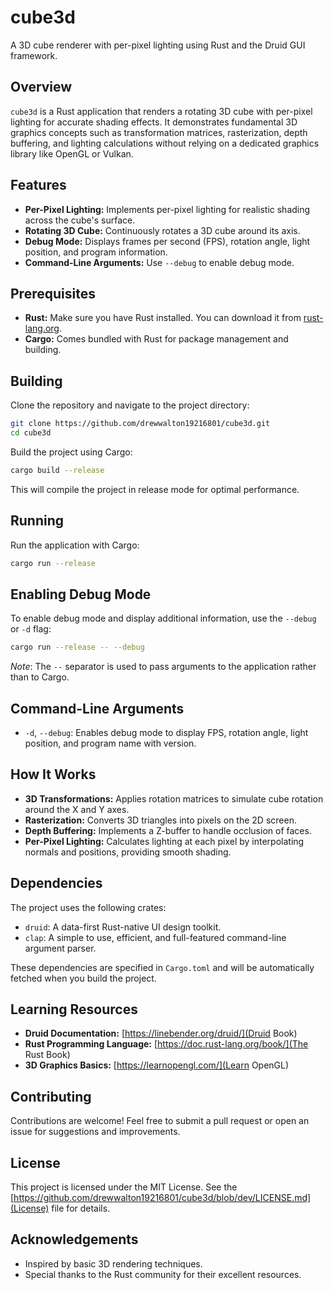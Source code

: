 # cube3d

A 3D cube renderer with per-pixel lighting using Rust and the Druid GUI framework.

## Overview

`cube3d` is a Rust application that renders a rotating 3D cube with per-pixel lighting for accurate shading effects. It demonstrates fundamental 3D graphics concepts such as transformation matrices, rasterization, depth buffering, and lighting calculations without relying on a dedicated graphics library like OpenGL or Vulkan.

## Features

- **Per-Pixel Lighting:** Implements per-pixel lighting for realistic shading across the cube's surface.
- **Rotating 3D Cube:** Continuously rotates a 3D cube around its axis.
- **Debug Mode:** Displays frames per second (FPS), rotation angle, light position, and program information.
- **Command-Line Arguments:** Use `--debug` to enable debug mode.

## Prerequisites

- **Rust:** Make sure you have Rust installed. You can download it from [rust-lang.org](https://www.rust-lang.org/tools/install).
- **Cargo:** Comes bundled with Rust for package management and building.

## Building

Clone the repository and navigate to the project directory:

```bash
git clone https://github.com/drewwalton19216801/cube3d.git
cd cube3d
```

Build the project using Cargo:

```bash
cargo build --release
```

This will compile the project in release mode for optimal performance.

## Running

Run the application with Cargo:

```bash
cargo run --release
```
## Enabling Debug Mode

To enable debug mode and display additional information, use the `--debug` or `-d` flag:

```bash
cargo run --release -- --debug
```

_Note_: The `--` separator is used to pass arguments to the application rather than to Cargo.

## Command-Line Arguments

* `-d`, `--debug`: Enables debug mode to display FPS, rotation angle, light position, and program name with version.

## How It Works
* **3D Transformations:** Applies rotation matrices to simulate cube rotation around the X and Y axes.
* **Rasterization:** Converts 3D triangles into pixels on the 2D screen.
* **Depth Buffering:** Implements a Z-buffer to handle occlusion of faces.
* **Per-Pixel Lighting:** Calculates lighting at each pixel by interpolating normals and positions, providing smooth shading.

## Dependencies

The project uses the following crates:

* `druid`: A data-first Rust-native UI design toolkit.
* `clap`: A simple to use, efficient, and full-featured command-line argument parser.

These dependencies are specified in `Cargo.toml` and will be automatically fetched when you build the project.

## Learning Resources

* **Druid Documentation:** [https://linebender.org/druid/](Druid Book)
* **Rust Programming Language:** [https://doc.rust-lang.org/book/](The Rust Book)
* **3D Graphics Basics:** [https://learnopengl.com/](Learn OpenGL)

## Contributing

Contributions are welcome! Feel free to submit a pull request or open an issue for suggestions and improvements.

## License

This project is licensed under the MIT License. See the [https://github.com/drewwalton19216801/cube3d/blob/dev/LICENSE.md](License) file for details.

## Acknowledgements

* Inspired by basic 3D rendering techniques.
* Special thanks to the Rust community for their excellent resources.